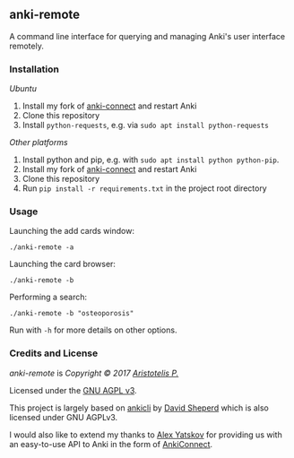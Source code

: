 ## anki-remote

A command line interface for querying and managing Anki's user interface remotely.

### Installation

*Ubuntu*

1. Install my fork of [anki-connect](https://github.com/glutanimate/anki-connect/tree/gui-controls) and restart Anki
2. Clone this repository
3. Install `python-requests`, e.g. via `sudo apt install python-requests`

*Other platforms*

1. Install python and pip, e.g. with `sudo apt install python python-pip`.
2. Install my fork of [anki-connect](https://github.com/glutanimate/anki-connect/tree/gui-controls) and restart Anki
3. Clone this repository
4. Run `pip install -r requirements.txt` in the project root directory

### Usage

Launching the add cards window:

    ./anki-remote -a

Launching the card browser:
    
    ./anki-remote -b

Performing a search:

    ./anki-remote -b "osteoporosis"

Run with `-h` for more details on other options.


### Credits and License

*anki-remote* is *Copyright © 2017 [Aristotelis P.](https://github.com/Glutanimate)*

Licensed under the [GNU AGPL v3](https://www.gnu.org/licenses/agpl.html).

This project is largely based on [ankicli](https://github.com/davidshepherd7/ankicli) by [David Sheperd](https://github.com/davidshepherd7) which is also licensed under GNU AGPLv3.

I would also like to extend my thanks to [Alex Yatskov](https://github.com/FooSoft) for providing us with an easy-to-use API to Anki in the form of [AnkiConnect](https://github.com/FooSoft/anki-connect).